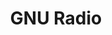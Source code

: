 ---
blog: https://gnuradio.org/blog/
linkedin: https://linkedin.com/groups/1852751%3E%3Ci
logohandle: gnuradio
sort: gnuradio
title: GNU Radio
twitter: https://x.com/gnuradio
website: https://www.gnuradio.org/
youtube: http://youtube.com/c/GNURadioProject%3E%3Ci
---
